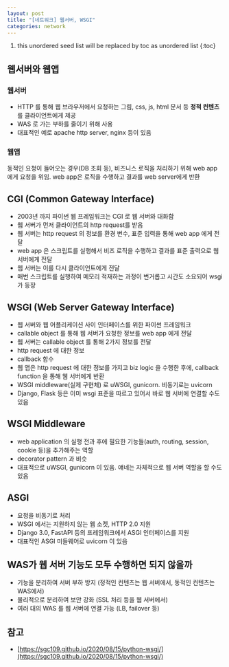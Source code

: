 ```yaml
---
layout: post
title: "[네트워크] 웹서버, WSGI"
categories: network
---
```


1. this unordered seed list will be replaced by toc as unordered list
{:toc}

## 웹서버와 웹앱

### 웹서버

- HTTP 를 통해 웹 브라우저에서 요청하는 그림, css, js, html 문서 등 **정적 컨텐츠**를 클라이언트에게 제공
- WAS 로 가는 부하를 줄이기 위해 사용
- 대표적인 예로 apache http server, nginx 등이 있음

### 웹앱

동적인 요청이 들어오는 경우(DB 조회 등), 비즈니스 로직을 처리하기 위해 web app 에게 요청을 위임. web app은 로직을 수행하고 결과를 web server에게 반환

## CGI (Common Gateway Interface)

- 2003년 까지 파이썬 웹 프레임워크는 CGI 로 웹 서버와 대화함
- 웹 서버가 먼저 클라이언트의 http request를 받음
- 웹 서버는 http request 의 정보를 환경 변수, 표준 입력을 통해 web app 에게 전달
- web app 은 스크립트를 실행해서 비즈 로직을 수행하고 결과를 표준 출력으로 웹 서버에게 전달
- 웹 서버는 이를 다시 클라이언트에게 전달
- 매번 스크립트를 실행하여 메모리 적재하는 과정이 번거롭고 시간도 소요되어 wsgi가 등장

## WSGI (Web Server Gateway Interface)

- 웹 서버와 웹 어플리케이션 사이 인터페이스를 위한 파이썬 프레임워크
- callable object 를 통해 웹 서버가 요청한 정보를 web app 에게 전달
- 웹 서버는 callable object 를 통해 2가지 정보를 전달
- http request 에 대한 정보
- callback 함수
- 웹 앱은 http request 에 대한 정보를 가지고 biz logic 을 수행한 후에, callback function 을 통해 웹 서버에게 반환
- WSGI middleware(실제 구현체) 로 uWSGI, gunicorn. 비동기로는 uvicorn
- Django, Flask 등은 이미 wsgi 표준을 따르고 있어서 바로 웹 서버에 연결할 수도 있음

## WSGI Middleware

- web application 의 실행 전과 후에 필요한 기능들(auth, routing, session, cookie 등)을 추가해주는 역할
- decorator pattern 과 비슷
- 대표적으로 uWSGI, gunicorn 이 있음. 얘네는 자체적으로 웹 서버 역할을 할 수도 있음

## ASGI

- 요청을 비동기로 처리
- WSGI 에서는 지원하지 않는 웹 소켓, HTTP 2.0 지원
- Django 3.0, FastAPI 등의 프레임워크에서 ASGI 인터페이스를 지원
- 대표적인 ASGI 미들웨어로 uvicorn 이 있음

## WAS가 웹 서버 기능도 모두 수행하면 되지 않을까

- 기능을 분리하여 서버 부하 방지 (정적인 컨텐츠는 웹 서버에서, 동적인 컨텐츠는 WAS에서)
- 물리적으로 분리하여 보안 강화 (SSL 처리 등을 웹 서버에서)
- 여러 대의 WAS 를 웹 서버에 연결 가능 (LB, failover 등)

## 참고

- [https://sgc109.github.io/2020/08/15/python-wsgi/](https://sgc109.github.io/2020/08/15/python-wsgi/)